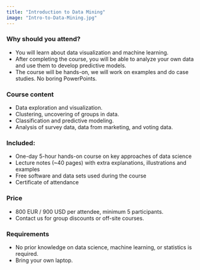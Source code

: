 ```yaml
---
title: "Introduction to Data Mining"
image: "Intro-to-Data-Mining.jpg"
---
```


### Why should you attend?

- You will learn about data visualization and machine learning.
- After completing the course, you will be able to analyze your own data and use them to develop predictive models.
- The course will be hands-on, we will work on examples and do case studies. No boring PowerPoints.

### Course content

- Data exploration and visualization.
- Clustering, uncovering of groups in data.
- Classification and predictive modeling.
- Analysis of survey data, data from marketing, and voting data.

### Included:

- One-day 5-hour hands-on course on key approaches of data science
- Lecture notes (~40 pages) with extra explanations, illustrations and examples
- Free software and data sets used during the course
- Certificate of attendance

### Price

- 800 EUR / 900 USD per attendee, minimum 5 participants.
- Contact us for group discounts or off-site courses.

### Requirements

- No prior knowledge on data science, machine learning, or statistics is required.
- Bring your own laptop.
